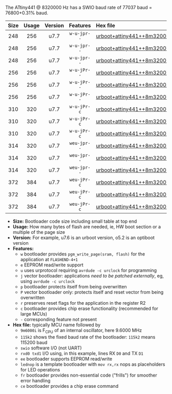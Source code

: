 The ATtiny441 @ 8320000 Hz has a SWIO baud rate of 77037 baud = 76800+0.31% baud.

|Size|Usage|Version|Features|Hex file|
|:-:|:-:|:-:|:-:|:--|
|248|256|u7.7|`w-u-jpr--`|[urboot+attiny441++8m3200i+++76k8_swio_rxa2_txa1_lednop.hex](https://raw.githubusercontent.com/stefanrueger/urboot.hex/main/mcus/attiny441/internal_oscillator/fint++8m3200_Hz/br+++76k8_bps/urboot+attiny441++8m3200i+++76k8_swio_rxa2_txa1_lednop.hex)|
|248|256|u7.7|`w-u-jpr--`|[urboot+attiny441++8m3200i+++76k8_swio_rxa4_txa5_lednop.hex](https://raw.githubusercontent.com/stefanrueger/urboot.hex/main/mcus/attiny441/internal_oscillator/fint++8m3200_Hz/br+++76k8_bps/urboot+attiny441++8m3200i+++76k8_swio_rxa4_txa5_lednop.hex)|
|248|256|u7.7|`w-u-jpr--`|[urboot+attiny441++8m3200i+++76k8_swio_rxb2_txa7_lednop.hex](https://raw.githubusercontent.com/stefanrueger/urboot.hex/main/mcus/attiny441/internal_oscillator/fint++8m3200_Hz/br+++76k8_bps/urboot+attiny441++8m3200i+++76k8_swio_rxb2_txa7_lednop.hex)|
|256|256|u7.7|`w-u-jPr--`|[urboot+attiny441++8m3200i+++76k8_swio_rxa2_txa1.hex](https://raw.githubusercontent.com/stefanrueger/urboot.hex/main/mcus/attiny441/internal_oscillator/fint++8m3200_Hz/br+++76k8_bps/urboot+attiny441++8m3200i+++76k8_swio_rxa2_txa1.hex)|
|256|256|u7.7|`w-u-jPr--`|[urboot+attiny441++8m3200i+++76k8_swio_rxa4_txa5.hex](https://raw.githubusercontent.com/stefanrueger/urboot.hex/main/mcus/attiny441/internal_oscillator/fint++8m3200_Hz/br+++76k8_bps/urboot+attiny441++8m3200i+++76k8_swio_rxa4_txa5.hex)|
|256|256|u7.7|`w-u-jPr--`|[urboot+attiny441++8m3200i+++76k8_swio_rxb2_txa7.hex](https://raw.githubusercontent.com/stefanrueger/urboot.hex/main/mcus/attiny441/internal_oscillator/fint++8m3200_Hz/br+++76k8_bps/urboot+attiny441++8m3200i+++76k8_swio_rxb2_txa7.hex)|
|310|320|u7.7|`w-u-jPr-c`|[urboot+attiny441++8m3200i+++76k8_swio_rxa2_txa1_lednop_fr_ce.hex](https://raw.githubusercontent.com/stefanrueger/urboot.hex/main/mcus/attiny441/internal_oscillator/fint++8m3200_Hz/br+++76k8_bps/urboot+attiny441++8m3200i+++76k8_swio_rxa2_txa1_lednop_fr_ce.hex)|
|310|320|u7.7|`w-u-jPr-c`|[urboot+attiny441++8m3200i+++76k8_swio_rxa4_txa5_lednop_fr_ce.hex](https://raw.githubusercontent.com/stefanrueger/urboot.hex/main/mcus/attiny441/internal_oscillator/fint++8m3200_Hz/br+++76k8_bps/urboot+attiny441++8m3200i+++76k8_swio_rxa4_txa5_lednop_fr_ce.hex)|
|310|320|u7.7|`w-u-jPr-c`|[urboot+attiny441++8m3200i+++76k8_swio_rxb2_txa7_lednop_fr_ce.hex](https://raw.githubusercontent.com/stefanrueger/urboot.hex/main/mcus/attiny441/internal_oscillator/fint++8m3200_Hz/br+++76k8_bps/urboot+attiny441++8m3200i+++76k8_swio_rxb2_txa7_lednop_fr_ce.hex)|
|314|320|u7.7|`weu-jpr--`|[urboot+attiny441++8m3200i+++76k8_swio_rxa2_txa1_ee_lednop.hex](https://raw.githubusercontent.com/stefanrueger/urboot.hex/main/mcus/attiny441/internal_oscillator/fint++8m3200_Hz/br+++76k8_bps/urboot+attiny441++8m3200i+++76k8_swio_rxa2_txa1_ee_lednop.hex)|
|314|320|u7.7|`weu-jpr--`|[urboot+attiny441++8m3200i+++76k8_swio_rxa4_txa5_ee_lednop.hex](https://raw.githubusercontent.com/stefanrueger/urboot.hex/main/mcus/attiny441/internal_oscillator/fint++8m3200_Hz/br+++76k8_bps/urboot+attiny441++8m3200i+++76k8_swio_rxa4_txa5_ee_lednop.hex)|
|314|320|u7.7|`weu-jpr--`|[urboot+attiny441++8m3200i+++76k8_swio_rxb2_txa7_ee_lednop.hex](https://raw.githubusercontent.com/stefanrueger/urboot.hex/main/mcus/attiny441/internal_oscillator/fint++8m3200_Hz/br+++76k8_bps/urboot+attiny441++8m3200i+++76k8_swio_rxb2_txa7_ee_lednop.hex)|
|372|384|u7.7|`weu-jPr-c`|[urboot+attiny441++8m3200i+++76k8_swio_rxa2_txa1_ee_lednop_fr_ce.hex](https://raw.githubusercontent.com/stefanrueger/urboot.hex/main/mcus/attiny441/internal_oscillator/fint++8m3200_Hz/br+++76k8_bps/urboot+attiny441++8m3200i+++76k8_swio_rxa2_txa1_ee_lednop_fr_ce.hex)|
|372|384|u7.7|`weu-jPr-c`|[urboot+attiny441++8m3200i+++76k8_swio_rxa4_txa5_ee_lednop_fr_ce.hex](https://raw.githubusercontent.com/stefanrueger/urboot.hex/main/mcus/attiny441/internal_oscillator/fint++8m3200_Hz/br+++76k8_bps/urboot+attiny441++8m3200i+++76k8_swio_rxa4_txa5_ee_lednop_fr_ce.hex)|
|372|384|u7.7|`weu-jPr-c`|[urboot+attiny441++8m3200i+++76k8_swio_rxb2_txa7_ee_lednop_fr_ce.hex](https://raw.githubusercontent.com/stefanrueger/urboot.hex/main/mcus/attiny441/internal_oscillator/fint++8m3200_Hz/br+++76k8_bps/urboot+attiny441++8m3200i+++76k8_swio_rxb2_txa7_ee_lednop_fr_ce.hex)|

- **Size:** Bootloader code size including small table at top end
- **Usage:** How many bytes of flash are needed, ie, HW boot section or a multiple of the page size
- **Version:** For example, u7.6 is an urboot version, o5.2 is an optiboot version
- **Features:**
  + `w` bootloader provides `pgm_write_page(sram, flash)` for the application at `FLASHEND-4+1`
  + `e` EEPROM read/write support
  + `u` uses urprotocol requiring `avrdude -c urclock` for programming
  + `j` vector bootloader: applications *need to be patched externally*, eg, using `avrdude -c urclock`
  + `p` bootloader protects itself from being overwritten
  + `P` vector bootloader only: protects itself and reset vector from being overwritten
  + `r` preserves reset flags for the application in the register R2
  + `c` bootloader provides chip erase functionality (recommended for large MCUs)
  + `-` corresponding feature not present
- **Hex file:** typically MCU name followed by
  + `9m6000i` is F<sub>CPU</sub> of an internal oscillator, here 9.6000 MHz
  + `115k2` shows the fixed baud rate of the bootloader: `115k2` means 115200 baud
  + `swio` software I/O (not UART)
  + `rxd0 txd1` I/O using, in this example, lines RX `D0` and TX `D1`
  + `ee` bootloader supports EEPROM read/write
  + `lednop` is a template bootloader with `mov rx,rx` nops as placeholders for LED operations
  + `fr` bootloader provides non-essential code ("frills") for smoother error handling
  + `ce` bootloader provides a chip erase command

